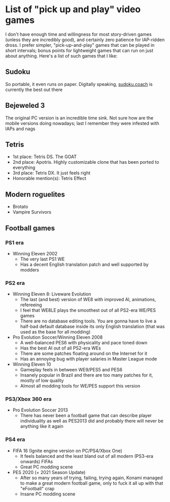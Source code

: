 # List of "pick up and play" video games
I don't have enough time and willingness for most story-driven games (unless they are incredibly good), and
certainly zero patience for IAP-ridden dross. I prefer simpler, "pick-up-and-play" games that can be played
in short intervals; bonus points for lightweight games that can run on just about anything.
Here's a list of such games that I like:

## Sudoku
So portable, it even runs on paper. Digitally speaking, [sudoku.coach](https://sudoku.coach) is currently the
best out there

## Bejeweled 3
The original PC version is an incredible time sink. Not sure how are the mobile versions doing nowadays; last
I remember they were infested with IAPs and nags

## Tetris
* 1st place: Tetris DS. The GOAT
* 2nd place: Apotris. Highly customizable clone that has been ported to everything
* 3rd place: Tetris DX. It just feels right
* Honorable mention(s): Tetris Effect

## Modern roguelites
* Brotato
* Vampire Survivors

## Football games
### PS1 era
* Winning Eleven 2002
    * The very last PS1 WE
    * Has a decent English translation patch and well supported by modders
### PS2 era
* Winning Eleven 8: Liveware Evolution
    * The last (and best) version of WE8 with improved AI, animations, refereeing
    * I feel that WE8LE plays the smoothest out of all PS2-era WE/PES games
    * There are no database editing tools. You are gonna have to live a half-bad default database
inside its only English translation (that was used as the base for all modding)
* Pro Evolution Soccer/Winning Eleven 2008
    * A well-balanced PES6 with physicality and pace toned down
    * Has the best AI out of all PS2-era WEs
    * There are some patches floating around on the Internet for it
    * Has an annoying bug with player salaries in Master League mode
* Winning Eleven 10
    * Gameplay feels in between WE9/PES5 and PES6
    * Insanely popular in Brazil and there are too many patches for it, mostly of low quality
    * Almost all modding tools for WE/PES support this version

### PS3/Xbox 360 era
* Pro Evolution Soccer 2013
    * There has never been a football game that can describe player individuality as well as PES2013 did and
probably there will never be anything like it again

### PS4 era
* FIFA 16 (Ignite engine version on PC/PS4/Xbox One)
    * It feels balanced and the least bland out of all modern (PS3-era onwards) FIFAs
    * Great PC modding scene
* PES 2020 (+ 2021 Season Update)
    * After so many years of trying, failing, trying again, Konami managed to make a great modern football game,
only to fuck it all up with that "eFootball" crap
    * Insane PC modding scene
